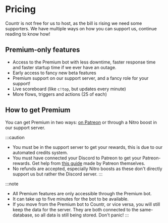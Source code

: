 # Pricing

Countr is not free for us to host, as the bill is rising we need some supporters. We have multiple ways on how you can support us, continue reading to know how!


## Premium-only features

- Access to the Premium bot with less downtime, faster response time and faster startup time if we ever have an outage.
- Early access to fancy new beta features
- Premium support on our support server, and a fancy role for your support!
- Live scoreboard (like `c!top`, but updates every minute)
- More flows, triggers and actions (25 of each)


## How to get Premium

You can get Premium in two ways: [on Patreon](https://patreon.com/promises) or through a Nitro boost in our support server.

:::caution
- You must be in the support server to get your rewards, this is due to our automated credits system.
- You must have connected your Discord to Patreon to get your Patreon-rewards. Get help from [this guide](https://support.patreon.com/hc/en-us/articles/212052266-Get-my-Discord-role#h_21f22930-84c5-4950-b6b1-3e83312f66dc) made by Patreon themselves.
- No refunds are accepted, especially Nitro boosts as these don't directly support us but rather the Discord server.
:::

:::note
- All Premium features are only accessible through the Premium bot.
- It can take up to five minutes for the bot to be available.
- If you move from the Premium bot to Countr, or vice versa, you will still keep the data for the server. They are both connected to the same- database, so all data is still being stored. Don't panic!
:::